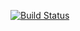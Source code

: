 [![Build Status](https://travis-ci.org/joshrendek/scala-weather.png?branch=master)](https://travis-ci.org/joshrendek/scala-weather)